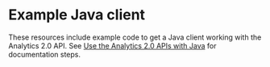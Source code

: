 # Example Java client

These resources include example code to get a Java client working with the Analytics 2.0 API. See [Use the Analytics 2.0 APIs with Java](https://adobe.io/analytics-apis/use-cases/java/) for documentation steps.